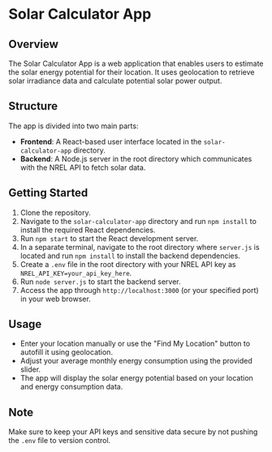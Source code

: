 # Solar Calculator App

## Overview
The Solar Calculator App is a web application that enables users to estimate the solar energy potential for their location. It uses geolocation to retrieve solar irradiance data and calculate potential solar power output.

## Structure
The app is divided into two main parts:
- **Frontend**: A React-based user interface located in the `solar-calculator-app` directory.
- **Backend**: A Node.js server in the root directory which communicates with the NREL API to fetch solar data.

## Getting Started

1. Clone the repository.
2. Navigate to the `solar-calculator-app` directory and run `npm install` to install the required React dependencies.
3. Run `npm start` to start the React development server.
4. In a separate terminal, navigate to the root directory where `server.js` is located and run `npm install` to install the backend dependencies.
5. Create a `.env` file in the root directory with your NREL API key as `NREL_API_KEY=your_api_key_here`.
6. Run `node server.js` to start the backend server.
7. Access the app through `http://localhost:3000` (or your specified port) in your web browser.

## Usage

- Enter your location manually or use the "Find My Location" button to autofill it using geolocation.
- Adjust your average monthly energy consumption using the provided slider.
- The app will display the solar energy potential based on your location and energy consumption data.

## Note

Make sure to keep your API keys and sensitive data secure by not pushing the `.env` file to version control.
